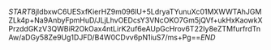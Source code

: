 $START$8jIdbxwC6UESxfKierHZ9m096lU+5LdryaTYunuXc01MXWWTAhJGMZLk4p+Na9AnbyFpmHuD/JLjLhvOEDcsY3VNcOKO7Gm5jQVf+ukHxKaowkXPrzddGKzV3QWBiR2OkOax4ntLirK2uf6eAUpGcHrov6T22Iy8eZTMfurfrdTnAw/aDGy58Ze9Ug1DJFD/B4W0CDvv6pN1iuS7/ms+Pg==$END$